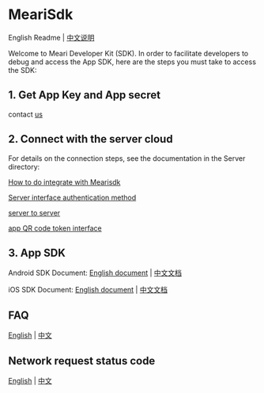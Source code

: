 # MeariSdk

English Readme | [中文说明](README-ZH.md)

Welcome to Meari Developer Kit (SDK). In order to facilitate developers to debug and access the App SDK, here are the steps you must take to access the SDK:

## 1. Get App Key and App secret
  contact [us](https://www.meari.com/contact-us/)
    
## 2. Connect with the server cloud
  For details on the connection steps, see the documentation in the Server directory:
  
  [How to do integrate with Mearisdk](Server/How%20to%20do%20integrate%20with%20Mearisdk.md)
    
  [Server interface authentication method](Server/Server%20interface%20authentication%20method.md)
    
  [server to server](Server/server%20to%20server.md)
  
  [app QR code token interface](Server/app%20QR%20code%20token%20interface.md)
  
## 3. App SDK

Android SDK Document:
[English document](Android/docs/Meari%20Android%20SDK%20Guide.md) | [中文文档](Android/docs/觅睿科技Android%20SDK接入指南.md)

iOS SDK Document:
[English document](iOS/docs/MeariKit%20SDK%20Instruction.md) | [中文文档](iOS/docs/觅睿科技iOS%20SDK接入指南.md)

## FAQ
[English](Common/FAQ-ENGLISH.md) | [中文](Common/FAQ.md)

## Network request status code
[English](Common/Code-ENGLISH.md) | [中文](Common/Code.md)
